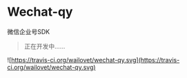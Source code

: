 # Wechat-qy
微信企业号SDK 
> 正在开发中......

![https://travis-ci.org/wailovet/wechat-qy.svg](https://travis-ci.org/wailovet/wechat-qy.svg)

